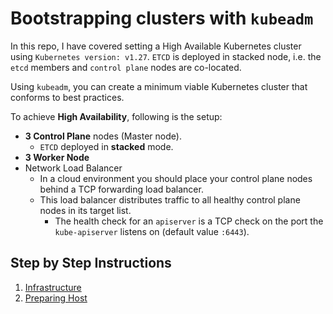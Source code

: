 # Bootstrapping clusters with `kubeadm`
In this repo, I have covered setting a High Available Kubernetes cluster using `Kubernetes version: v1.27`. `ETCD` is deployed in stacked node, i.e. the `etcd` members and `control plane` nodes are co-located.

Using `kubeadm`, you can create a minimum viable Kubernetes cluster that conforms to best practices.

To achieve **High Availability**, following is the setup:
- **3 Control Plane** nodes (Master node).
  - `ETCD` deployed in **stacked** mode.
- **3 Worker Node**
- Network Load Balancer
  - In a cloud environment you should place your control plane nodes behind a TCP forwarding load balancer.
  - This load balancer distributes traffic to all healthy control plane nodes in its target list.
    - The health check for an `apiserver` is a TCP check on the port the `kube-apiserver` listens on (default value `:6443`). 

## Step by Step Instructions
1. [Infrastructure](1.%20INFRASTRUCTURE)
2. [Preparing Host](2.%20Setup%20Machines)
